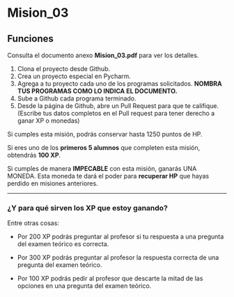 # Mision_03

## Funciones

Consulta el documento anexo **Mision_03.pdf** para ver los detalles.


1. Clona el proyecto desde Github.
2. Crea un proyecto especial en Pycharm.
3. Agrega a tu proyecto cada uno de los programas solicitados. **NOMBRA TUS PROGRAMAS COMO LO INDICA EL DOCUMENTO.**
4. Sube a Github cada programa terminado.
5. Desde la página de Github, abre un Pull Request para que te califique. (Escribe tus datos completos en el Pull request para tener derecho a ganar XP o monedas)

Si cumples esta misión, podrás conservar hasta 1250 puntos de HP.

Si eres uno de los **primeros 5 alumnos** que completen esta misión, obtendrás **100 XP**.

Si cumples de manera **IMPECABLE** con esta misión, ganarás UNA MONEDA. Esta moneda te dará el poder para **recuperar HP** que hayas perdido en misiones anteriores.

***

### ¿Y para qué sirven los XP que estoy ganando?

Entre otras cosas:

- Por 200 XP podrás preguntar al profesor si tu respuesta a una pregunta del examen teórico es correcta.

- Por 300 XP podrás preguntar al profesor la respuesta correcta de una pregunta del examen teórico.

- Por 100 XP podrás pedir al profesor que descarte la mitad de las opciones en una pregunta del examen teórico.
